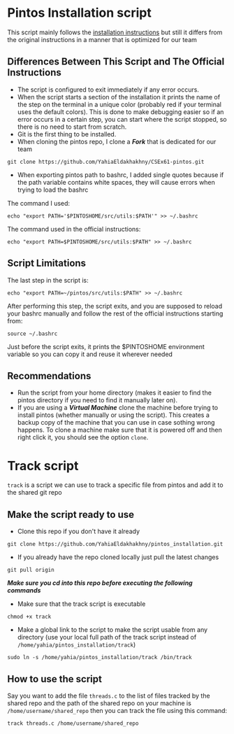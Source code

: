 # Pintos Installation script
This script mainly follows the [installation instructions](https://github.com/YahiaEldakhakhny/CSEx61-pintos/blob/main/Installation.md)
but still it differs from the original instructions in a manner that is optimized for our team

## Differences Between This Script and The Official Instructions
* The script is configured to exit immediately if any error occurs.
* When the script starts a section of the installation it prints the name of the step on the terminal in a unique color (probably red if your terminal uses the default colors).
This is done to make debugging easier so if an error occurs in a certain step, you can start where the script stopped, so there is no need to start from scratch.
* Git is the first thing to be installed.
* When cloning the pintos repo, I clone a ***Fork*** that is dedicated for our team
```
git clone https://github.com/YahiaEldakhakhny/CSEx61-pintos.git
```
* When exporting pintos path to bashrc, I added single quotes because if the path variable contains white spaces, they will cause errors when trying to load the bashrc

The command I used:
```
echo "export PATH='$PINTOSHOME/src/utils:$PATH'" >> ~/.bashrc
```
The command used in the official instructions:
```
echo "export PATH=$PINTOSHOME/src/utils:$PATH" >> ~/.bashrc
```

## Script Limitations
The last step in the script is:
```
echo "export PATH=~/pintos/src/utils:$PATH" >> ~/.bashrc
```
After performing this step, the script exits, and you are supposed to reload your bashrc manually and follow the rest of the official instructions
starting from:
```
source ~/.bashrc
```
Just before the script exits, it prints the $PINTOSHOME environment variable so you can copy it and reuse it wherever needed

## Recommendations
* Run the script from your home directory (makes it easier to find the pintos directory if you need to find it manually later on).
* If you are using a ***Virtual Machine*** clone the machine before trying to install pintos (whether manually or using the script).
This creates a backup copy of the machine that you can use in case sothing wrong happens.
To clone a machine make sure that it is powered off and then right click it, you should see the option `clone`.


# Track script
`track` is a script we can use to track a specific file from pintos and add it to the shared git repo

## Make the script ready to use
* Clone this repo if you don't have it already
```
git clone https://github.com/YahiaEldakhakhny/pintos_installation.git
```
* If you already have the repo cloned locally just pull the latest changes
```
git pull origin
```
***Make sure you cd into this repo before executing the following commands***
* Make sure that the track script is executable
```
chmod +x track
```
* Make a global link to the script to make the script usable from any directory (use your local full path of the track script instead of `/home/yahia/pintos_installation/track`)
```
sudo ln -s /home/yahia/pintos_installation/track /bin/track
```

## How to use the script
Say you want to add the file `threads.c` to the list of files tracked by the shared repo and the path of the shared repo on your machine is `/home/username/shared_repo` then you can track the file using this command:
```
track threads.c /home/username/shared_repo
